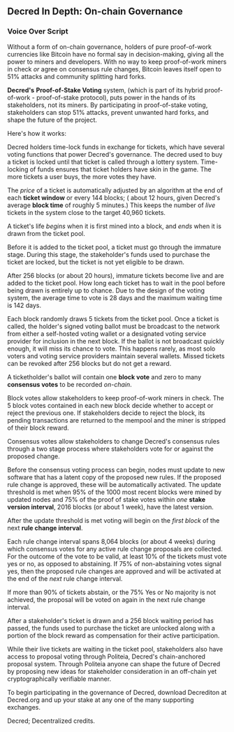 ## Decred In Depth: On-chain Governance
### Voice Over Script

Without a form of on-chain governance, holders of pure proof-of-work currencies like Bitcoin have no formal say in decision-making, giving all the power to miners and developers. With no way to keep proof-of-work miners in check *or* agree on consensus rule changes, Bitcoin leaves itself open to 51% attacks and community splitting hard forks.

**Decred's** **Proof-of-Stake Voting** system, (which is part of its hybrid proof-of-work - proof-of-stake protocol), puts power in the hands of its stakeholders, not its miners. By participating in proof-of-stake voting, stakeholders can stop 51% attacks, prevent unwanted hard forks, and shape the future of the project.

Here's how it works:

Decred holders time-lock funds in exchange for tickets, which have several voting functions that power Decred's governance. The decred used to buy a ticket is locked until that ticket is called through a lottery system. Time-locking of funds ensures that ticket holders have skin in the game. The more tickets a user buys, the more votes they have.

The *price* of a ticket is automatically adjusted by an algorithm at the end of each **ticket window** or every 144 blocks; ( about 12 hours, given Decred's average **block time** of roughly 5 minutes.) This keeps the number of *live* tickets in the system close to the target 40,960 tickets.

A ticket's life *begins* when it is first mined into a block, and *ends* when it is drawn from the ticket pool.

Before it is added to the ticket pool, a ticket must go through the immature stage. During this stage, the stakeholder's funds used to purchase the ticket are locked, but the ticket is not yet eligible to be drawn.

After 256 blocks (or about 20 hours), immature tickets become live and are added to the ticket pool. How long each ticket has to wait in the  pool before being drawn is entirely up to chance. Due to the design of 
the voting system, the average time to vote is 28 days and the maximum waiting time is 142 days.

Each block randomly draws 5 tickets from the ticket pool. Once a ticket is called, the holder's signed voting ballot must be broadcast to the network from either a self-hosted voting wallet or a designated voting service provider for inclusion in the next block. If the ballot is not broadcast quickly enough, it will miss its chance to vote. This happens rarely, as most solo voters and voting service providers maintain several wallets. Missed tickets can be revoked after 256 blocks but do not get a reward.

A ticketholder's ballot will contain one **block vote** and zero to many **consensus votes** to be recorded *on-chain*.

Block votes allow stakeholders to keep proof-of-work miners in check. The 5 block votes contained in each new block decide whether to accept or reject the previous one. If stakeholders decide to reject the block, its pending transactions are returned to the mempool and the miner is stripped of their block reward.

Consensus votes allow stakeholders to change Decred's consensus rules through a two stage process where stakeholders vote for or against the proposed change.

Before the consensus voting process can begin, nodes must update to new software that has a latent copy of the proposed new rules. If the proposed rule change is approved, these will be automatically activated. The update threshold is met when 95% of the 1000 most recent blocks were mined by updated nodes and 75% of the proof of stake votes within *one* **stake version interval**, 2016 blocks (or about 1 week), have the latest version. 

After the update threshold is met voting will begin on the *first block* of the next **rule change interval**. 

Each rule change interval spans 8,064 blocks (or about 4 weeks) during which consensus votes for any active rule change proposals are collected.  For the outcome of the vote to be valid, at least 10% of the tickets must vote yes or no, as opposed to abstaining. If 75% of non-abstaining votes signal yes, then the proposed rule changes are approved and will be activated at the end of the *next* rule change interval. 

If more than 90% of tickets abstain, or the 75% Yes or No majority is not achieved, the proposal will be voted on again in the next rule change interval. 

After a stakeholder's ticket is drawn and a 256 block waiting period has passed, the funds used to purchase the ticket are unlocked along with a portion of the block reward as compensation for their active participation.

While their live tickets are waiting in the ticket pool, stakeholders also have access to proposal voting through Politeia, Decred's chain-anchored proposal system. Through Politeia anyone can shape the future of Decred by proposing new ideas for stakeholder consideration in an off-chain yet cryptographically verifiable manner.

To begin participating in the governance of Decred, download Decrediton at Decred.org and up your stake at any one of the many supporting exchanges.

Decred; Decentralized credits.



